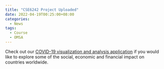 ```yaml
---
title: "CSE6242 Project Uploaded"
date: 2022-04-19T00:25:00+08:00
categories:
  - News
tags:
  - Course
  - OMSA
---
```


Check out our [COVID-19 visualization and analysis application][project-site] if you would like to explore some of the social, economic and financial impact on countries worldwide.

[project-site]: https://cse6242.darkhalo.science